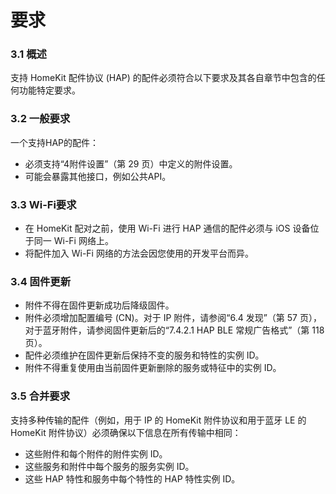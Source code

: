 # 要求
### 3.1 概述
支持 HomeKit 配件协议 (HAP) 的配件必须符合以下要求及其各自章节中包含的任何功能特定要求。
### 3.2 一般要求
一个支持HAP的配件：
* 必须支持“4附件设置”（第 29 页）中定义的附件设置。
* 可能会暴露其他接口，例如公共API。
### 3.3 Wi-Fi要求
* 在 HomeKit 配对之前，使用 Wi-Fi 进行 HAP 通信的配件必须与 iOS 设备位于同一 Wi-Fi 网络上。
* 将配件加入 Wi-Fi 网络的方法会因您使用的开发平台而异。
### 3.4 固件更新
* 附件不得在固件更新成功后降级固件。
* 附件必须增加配置编号 (CN)。对于 IP 附件，请参阅“6.4 发现”（第 57 页），对于蓝牙附件，请参阅固件更新后的“7.4.2.1 HAP BLE 常规广告格式”（第 118 页）。
* 配件必须维护在固件更新后保持不变的服务和特性的实例 ID。
* 附件不得重复使用由当前固件更新删除的服务或特征中的实例 ID。
### 3.5 合并要求
支持多种传输的配件（例如，用于 IP 的 HomeKit 附件协议和用于蓝牙 LE 的 HomeKit 附件协议）必须确保以下信息在所有传输中相同：
* 这些附件和每个附件的附件实例 ID。
* 这些服务和附件中每个服务的服务实例 ID。
* 这些 HAP 特性和服务中每个特性的 HAP 特性实例 ID。